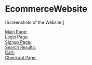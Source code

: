 # EcommerceWebsite

[Screenshots of the Website:]

[Main Page:](https://github.com/77ruthvik/EcommerceWebsite/blob/main/Images/Main%20Page.png) <br/>
[Login Page:](https://github.com/77ruthvik/EcommerceWebsite/blob/main/Images/Login%20Page.png) <br/>
[Signup Page:](https://github.com/77ruthvik/EcommerceWebsite/blob/main/Images/Signup%20Page.png) <br/>
[Search Results:](https://github.com/77ruthvik/EcommerceWebsite/blob/main/Images/Search%20Results.png) <br/>
[Cart:](https://github.com/77ruthvik/EcommerceWebsite/blob/main/Images/Cart.png) <br/>
[Checkout Page:](https://github.com/77ruthvik/EcommerceWebsite/blob/main/Images/Checkout%20Page.png)

